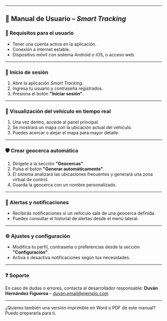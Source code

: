 

---

## 📘 Manual de Usuario – *Smart Tracking*

### 👤 Requisitos para el usuario

* Tener una cuenta activa en la aplicación.
* Conexión a internet estable.
* Dispositivo móvil con sistema Android o iOS, o acceso web.

---

### 🚀 Inicio de sesión

1. Abre la aplicación *Smart Tracking*.
2. Ingresa tu usuario y contraseña registrados.
3. Presiona el botón **"Iniciar sesión"**.

---

### 📍 Visualización del vehículo en tiempo real

1. Una vez dentro, accede al panel principal.
2. Se mostrará un mapa con la ubicación actual del vehículo.
3. Puedes acercar o alejar el mapa para mayor detalle.

---

### 🛡️ Crear geocerca automática

1. Dirígete a la sección **"Geocercas"**.
2. Pulsa el botón **"Generar automáticamente"**.
3. El sistema analizará las ubicaciones frecuentes y generará una zona virtual de control.
4. Guarda la geocerca con un nombre personalizado.

---

### 🔔 Alertas y notificaciones

* Recibirás notificaciones si un vehículo sale de una geocerca definida.
* Puedes consultar el historial de alertas desde el menú lateral.

---

### ⚙️ Ajustes y configuración

* Modifica tu perfil, contraseña o preferencias desde la sección **"Configuración"**.
* Activa o desactiva notificaciones según tus necesidades.

---

### ❓ Soporte

En caso de dudas o errores, contacta al desarrollador responsable:
**Duván Hernández Figueroa** – [duvan.email@ejemplo.com](mailto:duvan.email@ejemplo.com)

---

¿Quieres también una versión imprimible en Word o PDF de este manual? Puedo prepararla para ti.
